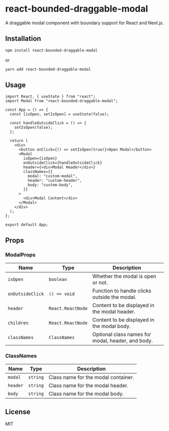 # react-bounded-draggable-modal

A draggable modal component with boundary support for React and Next.js.

## Installation

```bash
npm install react-bounded-draggable-modal
```

or

```bash
yarn add react-bounded-draggable-modal
```

## Usage

```tsx
import React, { useState } from "react";
import Modal from "react-bounded-draggable-modal";

const App = () => {
  const [isOpen, setIsOpen] = useState(false);

  const handleOutsideClick = () => {
    setIsOpen(false);
  };

  return (
    <div>
      <button onClick={() => setIsOpen(true)}>Open Modal</button>
      <Modal
        isOpen={isOpen}
        onOutsideClick={handleOutsideClick}
        header={<div>Modal Header</div>}
        classNames={{
          modal: "custom-modal",
          header: "custom-header",
          body: "custom-body",
        }}
      >
        <div>Modal Content</div>
      </Modal>
    </div>
  );
};

export default App;
```

## Props

### ModalProps

| Name            | Type                | Description                                                                 |
|-----------------|---------------------|-----------------------------------------------------------------------------|
| `isOpen`        | `boolean`           | Whether the modal is open or not.                                           |
| `onOutsideClick`| `() => void`        | Function to handle clicks outside the modal.                                |
| `header`        | `React.ReactNode`   | Content to be displayed in the modal header.                                |
| `children`      | `React.ReactNode`   | Content to be displayed in the modal body.                                  |
| `classNames`    | `ClassNames`        | Optional class names for modal, header, and body.                           |

### ClassNames

| Name     | Type     | Description                          |
|----------|----------|--------------------------------------|
| `modal`  | `string` | Class name for the modal container.  |
| `header` | `string` | Class name for the modal header.     |
| `body`   | `string` | Class name for the modal body.       |

## License

MIT
